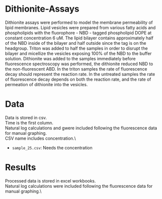 # Dithionite-Assays

Dithionite assays were performed to model the membrane permeability of lipid membranes.
Lipid vesicles were prepared from various fatty acids and phospholipids with the fluorophore - NBD - tagged phospholipid DOPE at constant concentration 6 uM.
The lipid bilayer contains approximately half of the NBD inside of the bilayer and half outside since the tag is on the headgroup.
Triton was added to half the samples in order to disrupt the bilayer and micellize the vesicles exposing 100% of the NBD to the buffer solution.
Dithionite was added to the samples immediately before fluorescence spectroscopy was performed, the dithionite reduced NBD to the non-fluorescent ABD.
In the triton samples the rate of fluorescence decay should represent the reaction rate.
In the untreated samples the rate of fluorescence decay depends on both the reaction rate, and the rate of permeation of dithionite into the vesicles.

# Data
Data is stored in csv.\
Time is the first column.\
Natural log calculations and gwere included following the fluorescence data for manual graphing.\
CSV name includes concentration.\
* `sample_25.csv`:  Needs the concentration

# Results
Processed data is stored in excel workbooks.\
Natural log calculations were included following the fluorescence data for manual graphing.\
